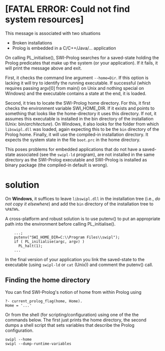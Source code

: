 # [FATAL ERROR: Could not find system resources]

This message is associated with two situations

 - Broken installations
 - Prolog is embedded in a C/C++/Java/... application

On calling PL_initialise(), SWI-Prolog searches for a saved-state
holding the Prolog predicates that make up the system (or your
application). If it fails, it will print the message above and exit.

First, it checks the command line argument ``--home=Dir``.  If this
option is lacking it will try to identify the running executable. If
successful (which requires passing argv[0] from main() on Unix and
nothing special on Windows) and the executable contains a state at the
end, it is loaded.

Second, it tries to locate the SWI-Prolog home directory. For this, it
first checks the environment variable SWI_HOME_DIR. If it exists and
points to something that looks like the home-directory it uses this
directory. If not, it assumes this executable is installed in the bin
directory of the installation (Unix: bin/_architecture_). On Windows, it
also looks for the folder from which ``libswipl.dll`` was loaded, again
expecting this to be the `bin` directory of the Prolog home. Finally, it
will use the compiled-in installation directory. It expects the system
state in the file ``boot.prc`` in the home directory.

This poses problems for embedded applications that do not have a
saved-state associated (see the ``swipl-ld`` program), are not installed
in the same directory as the SWI-Prolog executable and SWI-Prolog is
installed as binary package (the compiled-in default is wrong).

# solution

On __Windows__, it suffices to leave ``libswipl.dll`` in the installation
tree (i.e., *do not copy it elsewhere*) and add the `bin` directory of
the installation tree to ``%PATH%``.

A cross-platform and robust solution is to use putenv() to put an
appropriate path into the environment before calling PL_initialise().

```
	...;
	putenv("SWI_HOME_DIR=C:\\Program Files\\swipl");
	if ( PL_initialise(argc, argv) )
	  PL_halt(1);
	...
```

In the final version of your application you link the saved-state to the
executable (using ``swipl-ld`` or `cat` (Unix)) and comment the putenv()
call.

## Finding the home directory

You can find SWI-Prolog's notion of home from within Prolog using

    ?- current_prolog_flag(home, Home).
    Home = '...'

Or from the shell (for scripting/configuration) using one of the the
commands below.  The first just prints the home directory, the second
dumps a shell script that sets variables that describe the Prolog
configuration.

	swipl --home
    swipl --dump-runtime-variables
